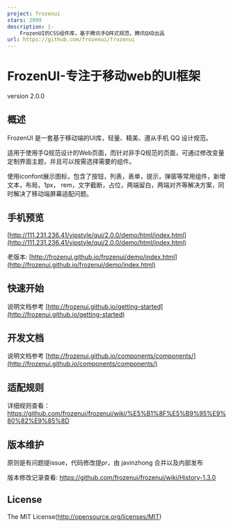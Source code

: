 ```yaml
---
project: frozenui
stars: 2999
description: |-
    FrozenUI的CSS组件库，基于腾讯手Q样式规范，腾讯QXD出品
url: https://github.com/frozenui/frozenui
---
```


FrozenUI-专注于移动web的UI框架 
====

version 2.0.0

## 概述

FrozenUI 是一套基于移动端的UI库，轻量、精美、遵从手机 QQ 设计规范。

适用于使用手Q规范设计的Web页面，而针对非手Q规范的页面，可通过修改变量定制界面主题，并且可以按需选择需要的组件。

使用iconfont展示图标，包含了按钮，列表，表单，提示，弹窗等常用组件，新增文本，布局，1px， rem，文字截断，占位，两端留白，两端对齐等解决方案，同时解决了移动端屏幕适配问题。

## 手机预览

[http://111.231.236.41/vipstyle/qui/2.0.0/demo/html/index.html](http://111.231.236.41/vipstyle/qui/2.0.0/demo/html/index.html)

老版本: [http://frozenui.github.io/frozenui/demo/index.html](http://frozenui.github.io/frozenui/demo/index.html)

## 快速开始
说明文档参考 [http://frozenui.github.io/getting-started](http://frozenui.github.io/getting-started)

## 开发文档
说明文档参考 [http://frozenui.github.io/components/components/](http://frozenui.github.io/components/components/)

## 适配规则
详细规则查看：
https://github.com/frozenui/frozenui/wiki/%E5%B1%8F%E5%B9%95%E9%80%82%E9%85%8D

## 版本维护
原则是有问题提issue，代码修改提pr，由 javinzhong 合并以及内部发布

版本修改记录查看: https://github.com/frozenui/frozenui/wiki/History-1.3.0

## License
The MIT License(http://opensource.org/licenses/MIT)

